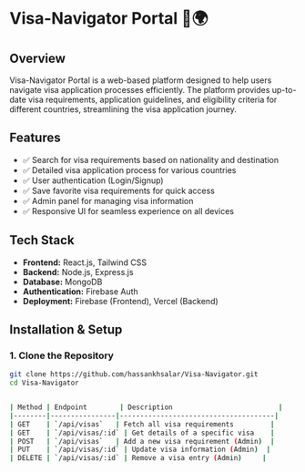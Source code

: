 # Visa-Navigator Portal 🛂🌍  

## Overview  
Visa-Navigator Portal is a web-based platform designed to help users navigate visa application processes efficiently. The platform provides up-to-date visa requirements, application guidelines, and eligibility criteria for different countries, streamlining the visa application journey.

## Features  
- ✅ Search for visa requirements based on nationality and destination  
- ✅ Detailed visa application process for various countries  
- ✅ User authentication (Login/Signup)  
- ✅ Save favorite visa requirements for quick access  
- ✅ Admin panel for managing visa information  
- ✅ Responsive UI for seamless experience on all devices  

## Tech Stack  
- **Frontend:** React.js, Tailwind CSS  
- **Backend:** Node.js, Express.js  
- **Database:** MongoDB  
- **Authentication:** Firebase Auth  
- **Deployment:** Firebase (Frontend), Vercel (Backend)  

## Installation & Setup  

### 1. Clone the Repository  
```sh
git clone https://github.com/hassankhsalar/Visa-Navigator.git
cd Visa-Navigator


| Method | Endpoint        | Description                          |
|--------|----------------|--------------------------------------|
| GET    | `/api/visas`   | Fetch all visa requirements         |
| GET    | `/api/visas/:id` | Get details of a specific visa    |
| POST   | `/api/visas`   | Add a new visa requirement (Admin)  |
| PUT    | `/api/visas/:id` | Update visa information (Admin)  |
| DELETE | `/api/visas/:id` | Remove a visa entry (Admin)     |

